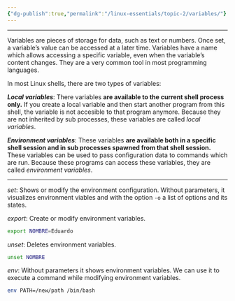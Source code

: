 ```yaml
---
{"dg-publish":true,"permalink":"/linux-essentials/topic-2/variables/"}
---
```


---
Variables are pieces of storage for data, such as text or numbers. Once set, a variable’s value can be accessed at a later time. Variables have a name which allows accessing a specific variable, even when the variable’s content changes. They are a very common tool in most programming languages.

In most Linux shells, there are two types of variables:

___Local variables___: There variables **are available to the current shell process only.** If you create a local variable and then start another program from this shell, the variable is not accesible to that program anymore. Because they are not inherited by sub processes, these variables are called _local variables_.

___Environment variables___: These variables **are available both in a specific shell session and in sub processes spawned from that shell session.** These variables can be used to pass configuration data to commands which are run. Because these programs can access these variables, they are called _environment variables_.

---

_set_: Shows or modify the environment configuration. Without parameters, it visualizes environment viables and with the option `-o` a list of options and its states.

_export_: Create or modify environment variables.
```bash
export NOMBRE=Eduardo
```

_unset_: Deletes environment variables.
```bash
unset NOMBRE
```

_env_: Without parameters it shows environment variables. We can use it to execute a command while modifying environment variables.
```bash
env PATH=/new/path /bin/bash
```
